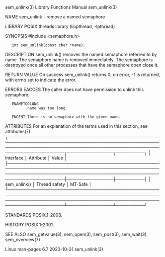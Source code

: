sem_unlink(3)                                                                             Library Functions Manual                                                                            sem_unlink(3)

NAME
       sem_unlink - remove a named semaphore

LIBRARY
       POSIX threads library (libpthread, -lpthread)

SYNOPSIS
       #include <semaphore.h>

       int sem_unlink(const char *name);

DESCRIPTION
       sem_unlink()  removes  the  named semaphore referred to by name.  The semaphore name is removed immediately.  The semaphore is destroyed once all other processes that have the semaphore open close
       it.

RETURN VALUE
       On success sem_unlink() returns 0; on error, -1 is returned, with errno set to indicate the error.

ERRORS
       EACCES The caller does not have permission to unlink this semaphore.

       ENAMETOOLONG
              name was too long.

       ENOENT There is no semaphore with the given name.

ATTRIBUTES
       For an explanation of the terms used in this section, see attributes(7).
       ┌────────────────────────────────────────────────────────────────────────────────────────────────────────────────────────────────────────────────────────────────────────┬───────────────┬─────────┐
       │ Interface                                                                                                                                                              │ Attribute     │ Value   │
       ├────────────────────────────────────────────────────────────────────────────────────────────────────────────────────────────────────────────────────────────────────────┼───────────────┼─────────┤
       │ sem_unlink()                                                                                                                                                           │ Thread safety │ MT-Safe │
       └────────────────────────────────────────────────────────────────────────────────────────────────────────────────────────────────────────────────────────────────────────┴───────────────┴─────────┘

STANDARDS
       POSIX.1-2008.

HISTORY
       POSIX.1-2001.

SEE ALSO
       sem_getvalue(3), sem_open(3), sem_post(3), sem_wait(3), sem_overview(7)

Linux man-pages 6.7                                                                              2023-10-31                                                                                   sem_unlink(3)
